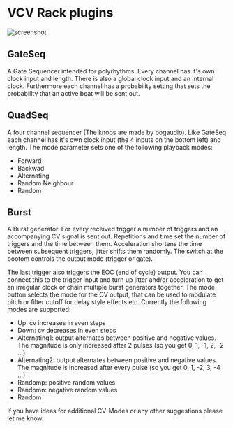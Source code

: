 # VCV Rack plugins

![screenshot](https://github.com/Aepelzen/AepelzensPlugins/blob/master/images/screenshot.png)

## GateSeq

A Gate Sequencer intended for polyrhythms. Every channel has it's own clock input and length. There is also a global clock input and an internal clock.
Furthermore each channel has a probability setting that sets the probability that an active beat will be sent out.

## QuadSeq

A four channel sequencer (The knobs are made by bogaudio). Like GateSeq each channel has it's own clock input (the 4 inputs on the bottom left) and length. The mode parameter sets one of the following playback modes:
* Forward
* Backwad
* Alternating
* Random Neighbour
* Random

## Burst

A Burst generator. For every received trigger a number of triggers and an accompanying CV signal is sent out.
Repetitions and time set the number of triggers and the time between them. Acceleration shortens the time between subsequent triggers, jitter shifts them randomly. The switch at the bootom controls the output mode (trigger or gate).

The last trigger also triggers the EOC (end of cycle) output. You can connect this to the trigger input and turn up jitter and/or acceleration to get an irregular clock or chain multiple burst generators together.
The mode button selects the mode for the CV output, that can be used to modulate pitch or filter cutoff for delay style effects etc. Currently the following modes are supported:
* Up: cv increases in even steps
* Down: cv decreases in even steps
* Alternating1: output alternates between positive and negative values. The magnitude is only increased after 2 pulses (so you get 0, 1, -1, 2, -2 ...)
* Alternating2: output alternates between positive and negative values. The magnitude is increased after every pulse (so you get 0, 1, -2, 3, -4 ...)
* Randomp: positive random values
* Randomn: negative  random values
* Random

If you have ideas for additional CV-Modes or any other suggestions please let me know.
